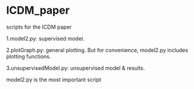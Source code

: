 # ICDM_paper
scripts for the ICDM paper

1.model2.py: supervised model.

2.plotGraph.py: general plotting. But for convenience, model2.py includes plotting functions.

3.unsupervisedModel.py: unsupervised model & results.


model2.py is the most important script
